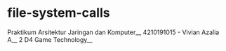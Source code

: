 # file-system-calls
Praktikum Arsitektur Jaringan dan Komputer__
4210191015 - Vivian Azalia A__
2 D4 Game Technology__
